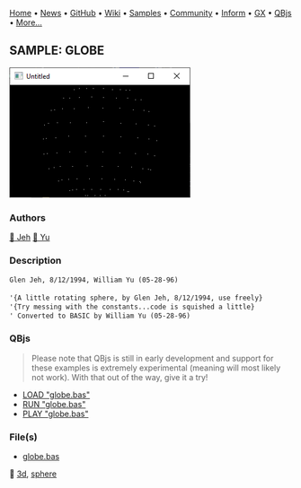 [Home](https://qb64.com) • [News](../../news.md) • [GitHub](https://github.com/QB64Official/qb64) • [Wiki](https://github.com/QB64Official/qb64/wiki) • [Samples](../../samples.md) • [Community](../../community.md) • [Inform](../../inform.md) • [GX](../../gx.md) • [QBjs](../../qbjs.md) • [More...](../../more.md)

## SAMPLE: GLOBE

![screenshot.png](img/screenshot.png)

### Authors

[🐝 Jeh](../jeh.md) [🐝 Yu](../yu.md) 

### Description

```text
Glen Jeh, 8/12/1994, William Yu (05-28-96)

'{A little rotating sphere, by Glen Jeh, 8/12/1994, use freely}
'{Try messing with the constants...code is squished a little}
' Converted to BASIC by William Yu (05-28-96)
```

### QBjs

> Please note that QBjs is still in early development and support for these examples is extremely experimental (meaning will most likely not work). With that out of the way, give it a try!

* [LOAD "globe.bas"](https://v6p9d9t4.ssl.hwcdn.net/html/5963335/index.html?src=https://qb64.com/samples/globe/src/globe.bas)
* [RUN "globe.bas"](https://v6p9d9t4.ssl.hwcdn.net/html/5963335/index.html?mode=auto&src=https://qb64.com/samples/globe/src/globe.bas)
* [PLAY "globe.bas"](https://v6p9d9t4.ssl.hwcdn.net/html/5963335/index.html?mode=play&src=https://qb64.com/samples/globe/src/globe.bas)

### File(s)

* [globe.bas](src/globe.bas)

🔗 [3d](../3d.md), [sphere](../sphere.md)
